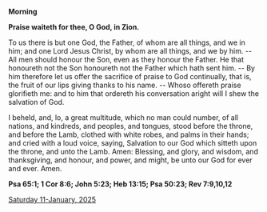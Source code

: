 **Morning**

**Praise waiteth for thee, O God, in Zion.**
 
To us there is but one God, the Father, of whom are all things, and we in him; and one Lord Jesus Christ, by whom are all things, and we by him. -- All men should honour the Son, even as they honour the Father. He that honoureth not the Son honoureth not the Father which hath sent him. -- By him therefore let us offer the sacrifice of praise to God continually, that is, the fruit of our lips giving thanks to his name. -- Whoso offereth praise glorifieth me: and to him that ordereth his conversation aright will I shew the salvation of God.
 
I beheld, and, lo, a great multitude, which no man could number, of all nations, and kindreds, and peoples, and tongues, stood before the throne, and before the Lamb, clothed with white robes, and palms in their hands; and cried with a loud voice, saying, Salvation to our God which sitteth upon the throne, and unto the Lamb. Amen: Blessing, and glory, and wisdom, and thanksgiving, and honour, and power, and might, be unto our God for ever and ever. Amen.  

**Psa 65:1; 1 Cor 8:6; John 5:23; Heb 13:15; Psa 50:23; Rev 7:9,10,12**

[Saturday 11-January, 2025](https://t.me/daily_light)
